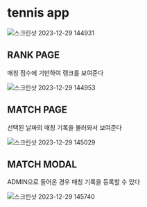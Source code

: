 # tennis app

![스크린샷 2023-12-29 144931](https://github.com/hjCode1/tennis/assets/43224608/f3d5534a-37fc-4ea7-a0cf-dab9421af740)

## RANK PAGE
매칭 점수에 기반하여 랭크를 보여준다

![스크린샷 2023-12-29 144953](https://github.com/hjCode1/tennis/assets/43224608/1ec30b0f-a5b4-4296-9423-b2790ab1a1bb)

## MATCH PAGE
선택된 날짜의 매칭 기록을 불러와서 보여준다

![스크린샷 2023-12-29 145029](https://github.com/hjCode1/tennis/assets/43224608/f5b3f7f1-afff-4f77-bf5a-582b364bd975)

## MATCH MODAL
ADMIN으로 들어온 경우 매칭 기록을 등록할 수 있다

![스크린샷 2023-12-29 145740](https://github.com/hjCode1/tennis/assets/43224608/bf639aa9-ecce-4d26-945e-9ee8b2350530)
